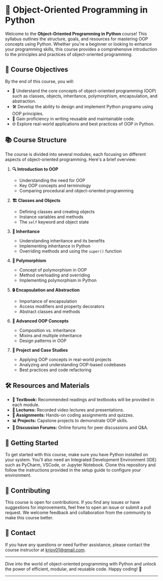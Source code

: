 # 🐍 Object-Oriented Programming in Python

Welcome to the **Object-Oriented Programming in Python** course! This syllabus outlines the structure, goals, and resources for mastering OOP concepts using Python. Whether you're a beginner or looking to enhance your programming skills, this course provides a comprehensive introduction to the principles and practices of object-oriented programming.

## 🎯 Course Objectives

By the end of this course, you will:
- 🧠 Understand the core concepts of object-oriented programming (OOP) such as classes, objects, inheritance, polymorphism, encapsulation, and abstraction.
- 🛠️ Develop the ability to design and implement Python programs using OOP principles.
- 🔄 Gain proficiency in writing reusable and maintainable code.
- 🌐 Explore real-world applications and best practices of OOP in Python.

## 📚 Course Structure

The course is divided into several modules, each focusing on different aspects of object-oriented programming. Here's a brief overview:

1. **🔍 Introduction to OOP**
   - Understanding the need for OOP
   - Key OOP concepts and terminology
   - Comparing procedural and object-oriented programming

2. **🏗️ Classes and Objects**
   - Defining classes and creating objects
   - Instance variables and methods
   - The `self` keyword and object state

3. **🧬 Inheritance**
   - Understanding inheritance and its benefits
   - Implementing inheritance in Python
   - Overriding methods and using the `super()` function

4. **🔄 Polymorphism**
   - Concept of polymorphism in OOP
   - Method overloading and overriding
   - Implementing polymorphism in Python

5. **🔒 Encapsulation and Abstraction**
   - Importance of encapsulation
   - Access modifiers and property decorators
   - Abstract classes and methods

6. **🚀 Advanced OOP Concepts**
   - Composition vs. inheritance
   - Mixins and multiple inheritance
   - Design patterns in OOP

7. **📂 Project and Case Studies**
   - Applying OOP concepts in real-world projects
   - Analyzing and understanding OOP-based codebases
   - Best practices and code refactoring

## 🛠️ Resources and Materials

- **📖 Textbook:** Recommended readings and textbooks will be provided in each module.
- **🎥 Lectures:** Recorded video lectures and presentations.
- **📝 Assignments:** Hands-on coding assignments and quizzes.
- **📊 Projects:** Capstone projects to demonstrate OOP skills.
- **💬 Discussion Forums:** Online forums for peer discussions and Q&A.

## 🚀 Getting Started

To get started with this course, make sure you have Python installed on your system. You'll also need an Integrated Development Environment (IDE) such as PyCharm, VSCode, or Jupyter Notebook. Clone this repository and follow the instructions provided in the setup guide to configure your environment.

## 🤝 Contributing

This course is open for contributions. If you find any issues or have suggestions for improvements, feel free to open an issue or submit a pull request. We welcome feedback and collaboration from the community to make this course better.

## 📧 Contact

If you have any questions or need further assistance, please contact the course instructor at krjoy01@gmail.com.

---

Dive into the world of object-oriented programming with Python and unlock the power of efficient, modular, and reusable code. Happy coding! 🎉

---
